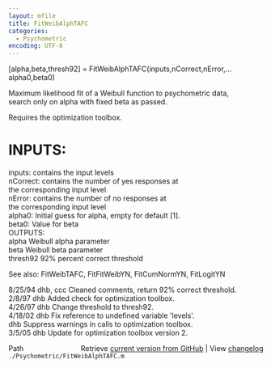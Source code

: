 ```yaml
---
layout: mfile
title: FitWeibAlphTAFC
categories:
  - Psychometric
encoding: UTF-8
---
```


 [alpha,beta,thresh92] = FitWeibAlphTAFC(inputs,nCorrect,nError,...  
      alpha0,beta0)  

 Maximum likelihood fit of a Weibull function to psychometric data,  
 search only on alpha with fixed beta as passed.  

 Requires the optimization toolbox.  

#  INPUTS:  
   inputs:   contains the input levels  
   nCorrect: contains the number of yes responses at  
             the corresponding input level  
   nError:   contains the number of no responses at  
             the corresponding input level  
    alpha0:     Initial guess for alpha, empty for default [1].  
    beta0:      Value for beta  
 OUTPUTS:  
   alpha                Weibull alpha parameter  
   beta             Weibull beta parameter  
   thresh92     92% percent correct threshold  

 See also: FitWeibTAFC, FitFitWeibYN, FitCumNormYN, FitLogitYN  

 8/25/94    dhb, ccc    Cleaned comments, return 92% correct threshold.  
 2/8/97    dhb         Added check for optimization toolbox.  
 4/26/97   dhb         Change threshold to thresh92.  
 4/18/02   dhb         Fix reference to undefined variable 'levels'.  
           dhb         Suppress warnings in calls to optimization toolbox.  
 3/5/05 dhb         Update for optimization toolbox version 2.  


<div class="code_header" style="text-align:right;">
  <span style="float:left;">Path&nbsp;&nbsp;</span> <span class="counter">Retrieve <a href=
  "https://raw.github.com/Psychtoolbox-3/Psychtoolbox-3/beta/./Psychometric/FitWeibAlphTAFC.m">current version from GitHub</a> | View <a href=
  "https://github.com/Psychtoolbox-3/Psychtoolbox-3/commits/beta/./Psychometric/FitWeibAlphTAFC.m">changelog</a></span>
</div>
<div class="code">
  <code>./Psychometric/FitWeibAlphTAFC.m</code>
</div>
